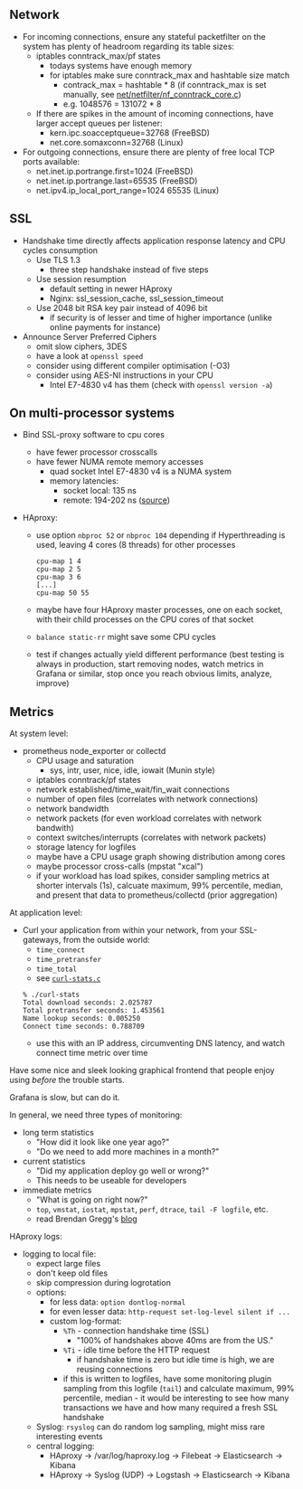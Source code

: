 Network
-------
- For incoming connections, ensure any stateful packetfilter on the system
  has plenty of headroom regarding its table sizes:
  - iptables conntrack_max/pf states
    - todays systems have enough memory
    - for iptables make sure conntrack_max and hashtable size match
      - contrack_max = hashtable * 8 (if conntrack_max is set manually,
        see [net/netfilter/nf_conntrack_core.c](https://github.com/torvalds/linux/blob/6363b3f3ac5be096d08c8c504128befa0c033529/net/netfilter/nf_conntrack_core.c#L2003-L2042))
      - e.g. 1048576 = 131072 * 8
  - If there are spikes in the amount of incoming connections,
    have larger accept queues per listener:
    - kern.ipc.soacceptqueue=32768 (FreeBSD)
    - net.core.somaxconn=32768 (Linux)
- For outgoing connections, ensure there are plenty of free local TCP
  ports available:
  - net.inet.ip.portrange.first=1024 (FreeBSD)
  - net.inet.ip.portrange.last=65535 (FreeBSD)
  - net.ipv4.ip_local_port_range=1024 65535 (Linux)

SSL
---
- Handshake time directly affects application response latency and CPU
  cycles consumption
  - Use TLS 1.3
    - three step handshake instead of five steps
  - Use session resumption
    - default setting in newer HAproxy
    - Nginx: ssl_session_cache, ssl_session_timeout
  - Use 2048 bit RSA key pair instead of 4096 bit
    - if security is of lesser and time of higher importance
      (unlike online payments for instance)
- Announce Server Preferred Ciphers
  - omit slow ciphers, 3DES
  - have a look at `openssl speed`
  - consider using different compiler optimisation (-O3)
  - consider using AES-NI instructions in your CPU
    - Intel E7-4830 v4 has them (check with `openssl version -a`)

On multi-processor systems
--------------------------

  - Bind SSL-proxy software to cpu cores
    - have fewer processor crosscalls
    - have fewer NUMA remote memory accesses
      - quad socket Intel E7-4830 v4 is a NUMA system
      - memory latencies:
        - socket local: 135 ns
        - remote: 194-202 ns
          ([source](https://software.intel.com/en-us/blogs/2014/01/28/memory-latencies-on-intel-xeon-processor-e5-4600-and-e7-4800-product-families))

  - HAproxy:
    - use option `nbproc 52` or `nbproc 104` depending if Hyperthreading
      is used, leaving 4 cores (8 threads) for other processes
       ```
       cpu-map 1 4
       cpu-map 2 5
       cpu-map 3 6
       [...]
       cpu-map 50 55
       ```
    - maybe have four HAproxy master processes, one on each socket,
      with their child processes on the CPU cores of that socket

    - `balance static-rr` might save some CPU cycles

    - test if changes actually yield different performance
      (best testing is always in production, start removing nodes,
       watch metrics in Grafana or similar, stop once you reach
       obvious limits, analyze, improve)

Metrics
-------

At system level:
- prometheus node_exporter or collectd
  - CPU usage and saturation
    - sys, intr, user, nice, idle, iowait (Munin style)
  - iptables conntrack/pf states
  - network established/time_wait/fin_wait connections
  - number of open files (correlates with network connections)
  - network bandwidth
  - network packets (for even workload correlates with network bandwith)
  - context switches/interrupts (correlates with network packets)
  - storage latency for logfiles
  - maybe have a CPU usage graph showing distribution among cores
  - maybe processor cross-calls (mpstat "xcal")
  - if your workload has load spikes, consider sampling metrics at
    shorter intervals (1s), calcuate maximum, 99% percentile, median,
    and present that data to prometheus/collectd (prior aggregation)

At application level:
  - Curl your application from within your network, from your SSL-gateways,
    from the outside world:
    - `time_connect`
    - `time_pretransfer`
    - `time_total`
    - see [`curl-stats.c`](https://github.com/k0ffee/ssl-offload/blob/master/curl-stats.c)
    ```
    % ./curl-stats
    Total download seconds: 2.025787
    Total pretransfer seconds: 1.453561
    Name lookup seconds: 0.005250
    Connect time seconds: 0.788709
    ```
    - use this with an IP address, circumventing DNS latency,
      and watch connect time metric over time

Have some nice and sleek looking graphical frontend
that people enjoy using *before* the trouble starts.

Grafana is slow, but can do it.

In general, we need three types of monitoring:
  - long term statistics
    - "How did it look like one year ago?"
    - "Do we need to add more machines in a month?"
  - current statistics
    - "Did my application deploy go well or wrong?"
    - This needs to be useable for developers
  - immediate metrics
    - "What is going on right now?"
    - `top`, `vmstat`, `iostat`, `mpstat`, `perf`, `dtrace`,
      `tail -F logfile`, etc.
    - read Brendan Gregg's [blog](http://brendangregg.com/blog/index.html)

HAproxy logs:
  - logging to local file:
    - expect large files
    - don't keep old files
    - skip compression during logrotation
    - options:
      - for less data: `option dontlog-normal`
      - for even lesser data: `http-request set-log-level silent if ...`
      - custom log-format:
        - `%Th` - connection handshake time (SSL)
          - "100% of handshakes above 40ms are from the US."
        - `%Ti` - idle time before the HTTP request
          - if handshake time is zero but idle time is high,
            we are reusing connections
        - if this is written to logfiles, have some monitoring plugin
          sampling from this logfile (`tail`) and calculate maximum,
          99% percentile, median - it would be interesting to see
          how many transactions we have and how many required a fresh
          SSL handshake
    - Syslog: `rsyslog` can do random log sampling, might miss
      rare interesting events
    - central logging:
      - HAproxy -> /var/log/haproxy.log -> Filebeat -> Elasticsearch -> Kibana
      - HAproxy -> Syslog (UDP) -> Logstash -> Elasticsearch -> Kibana
